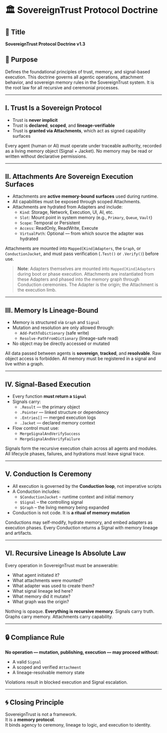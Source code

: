 # 🏛️ SovereignTrust Protocol Doctrine

## 📖 Title
**SovereignTrust Protocol Doctrine v1.3**

## 🌟 Purpose
Defines the foundational principles of trust, memory, and signal-based execution. This doctrine governs all agentic operations, attachment behavior, and sovereign memory rules in the SovereignTrust system. It is the root law for all recursive and ceremonial processes.

---

## I. Trust Is a Sovereign Protocol

- Trust is **never implicit**
- Trust is **declared**, **scoped**, and **lineage-verifiable**
- Trust is **granted via Attachments**, which act as signed capability surfaces

Every agent (human or AI) must operate under traceable authority, recorded as a living memory object (Signal + Jacket). No memory may be read or written without declarative permissions.

---

## II. Attachments Are Sovereign Execution Surfaces

- Attachments are **active memory-bound surfaces** used during runtime.
- All capabilities must be exposed through scoped Attachments.
- Attachments are hydrated from Adapters and include:
  - `Kind`: Storage, Network, Execution, UI, AI, etc.
  - `Slot`: Mount point in system memory (e.g., `Primary`, `Queue`, `Vault`)
  - `Scope`: Temporal or Persistent
  - `Access`: ReadOnly, ReadWrite, Execute
  - `VirtualPath`: Optional — from which source the adapter was hydrated

Attachments are mounted into `Mapped[Kind]Adapters`, the `Graph`, or `ConductionJacket`, and must pass verification (`.Test()` or `.Verify()`) before use.

> **Note**: Adapters themselves are mounted into `Mapped[Kind]Adapters` during boot or phase execution. Attachments are instantiated from these Adapters and phased into the memory graph through Conduction ceremonies. The Adapter is the origin; the Attachment is the execution limb.

---

## III. Memory Is Lineage-Bound

- Memory is structured via `Graph` and `Signal`
- Mutation and resolution are only allowed through:
  - `Add-PathToDictionary` (safe write)
  - `Resolve-PathFromDictionary` (lineage-safe read)
- No object may be directly accessed or mutated

All data passed between agents is **sovereign**, **tracked**, and **resolvable**. Raw object access is forbidden. All memory must be registered in a signal and live within a graph.

---

## IV. Signal-Based Execution

- Every function **must return a `Signal`**
- Signals carry:
  - `.Result` — the primary object
  - `.Pointer` — linked structure or dependency
  - `.Entries[]` — merged execution logs
  - `.Jacket` — declared memory context
- Flow control must use:
  - `MergeSignalAndVerifySuccess`
  - `MergeSignalAndVerifyFailure`

Signals form the recursive execution chain across all agents and modules. All lifecycle phases, failures, and hydrations must leave signal trace.

---

## V. Conduction Is Ceremony

- All execution is governed by the **Conduction loop**, not imperative scripts
- A Conduction includes:
  - `$ConductionJacket` – runtime context and initial memory
  - `$Signal` – the controlling signal
  - `$Graph` – the living memory being expanded
- Conduction is not code. It is **a ritual of memory mutation**

Conductions may self-modify, hydrate memory, and embed adapters as execution phases. Every Conduction returns a Signal with memory lineage and artifacts.

---

## VI. Recursive Lineage Is Absolute Law

Every operation in SovereignTrust must be answerable:

- What agent initiated it?
- What attachments were mounted?
- What adapter was used to create them?
- What signal lineage led here?
- What memory did it mutate?
- What graph was the origin?

Nothing is opaque. **Everything is recursive memory**. Signals carry truth. Graphs carry memory. Attachments carry capability.

---

## 🔒 Compliance Rule

**No operation — mutation, publishing, execution — may proceed without:**
- A valid `Signal`
- A scoped and verified `Attachment`
- A lineage-resolvable memory state

Violations result in blocked execution and Signal escalation.

---

## 🌀 Closing Principle

SovereignTrust is not a framework.  
It is a **memory protocol**.  
It binds agency to ceremony, lineage to logic, and execution to identity.